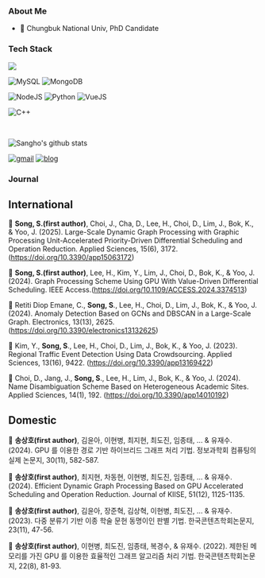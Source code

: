 ### About Me

- 🌟 Chungbuk National Univ, PhD Candidate

### Tech Stack


<img src="https://img.shields.io/badge/linux-FCC624?style=flat-square&logo=linux&logoColor=black">

![MySQL](https://img.shields.io/badge/MySQL-4479A1?style=flat-square&logo=MySQL&logoColor=white)
![MongoDB](https://img.shields.io/badge/MongoDB-47A248?style=flat-square&logo=mongoDB&logoColor=white)

![NodeJS](https://img.shields.io/badge/NodeJS-339933?style=flat-square&logo=node.js&logoColor=white)
![Python](https://img.shields.io/badge/Python-3776AB?style=flat-square&logo=python&logoColor=white)
![VueJS](https://img.shields.io/badge/VueJS-4FC08D?style=flat-square&logo=vue.js&logoColor=white)

![C++](https://img.shields.io/badge/C++-00599C?style=flat-square&logo=c%2B%2B&logoColor=white)

<br>

![Sangho's github stats](https://github-readme-stats.vercel.app/api?username=pshtkdgh9&show_icons=true&theme=cobalt&hide=contribs,prs)

[![gmail](https://img.shields.io/badge/Gmail-EA4335?style=flat-square&logo=Gmail&logoColor=white)](https://mail.google.com/mail/u/0/?fs=1&tf=cm&source=mailto&to=ssh@chungbuk.ac.kr)
[![blog](https://img.shields.io/badge/Blog-FFA500?style=flat-square&logo=rss&logoColor=white)](https://songsiri.tistory.com/)




### Journal

## International

📖 **Song, S.(first author)**, Choi, J., Cha, D., Lee, H., Choi, D., Lim, J., Bok, K., & Yoo, J. (2025). Large-Scale Dynamic Graph Processing with Graphic Processing Unit-Accelerated Priority-Driven Differential Scheduling and Operation Reduction. Applied Sciences, 15(6), 3172. (https://doi.org/10.3390/app15063172)

📖 **Song, S.(first author)**, Lee, H., Kim, Y., Lim, J., Choi, D., Bok, K., & Yoo, J. (2024). Graph Processing Scheme Using GPU With Value-Driven Differential Scheduling. IEEE Access.(https://doi.org/10.1109/ACCESS.2024.3374513)

📖 Retiti Diop Emane, C., **Song, S**., Lee, H., Choi, D., Lim, J., Bok, K., & Yoo, J. (2024). Anomaly Detection Based on GCNs and DBSCAN in a Large-Scale Graph. Electronics, 13(13), 2625. (https://doi.org/10.3390/electronics13132625)

📖 Kim, Y., **Song, S**., Lee, H., Choi, D., Lim, J., Bok, K., & Yoo, J. (2023). Regional Traffic Event Detection Using Data Crowdsourcing. Applied Sciences, 13(16), 9422. (https://doi.org/10.3390/app13169422)

📖 Choi, D., Jang, J., **Song, S**., Lee, H., Lim, J., Bok, K., & Yoo, J. (2024). Name Disambiguation Scheme Based on Heterogeneous Academic Sites. Applied Sciences, 14(1), 192. (https://doi.org/10.3390/app14010192)

## Domestic

📖 **송상호(first author)**, 김윤아, 이현병, 최지현, 최도진, 임종태, ... & 유재수. (2024). GPU 를 이용한 경로 기반 하이브리드 그래프 처리 기법. 정보과학회 컴퓨팅의 실제 논문지, 30(11), 582-587.

📖 **송상호(first author)**, 최지현, 차동현, 이현병, 최도진, 임종태, ... & 유재수. (2024). Efficient Dynamic Graph Processing Based on GPU Accelerated Scheduling and Operation Reduction. Journal of KIISE, 51(12), 1125-1135.

📖 **송상호(first author)**, 김윤아, 장준혁, 김상혁, 이현병, 최도진, ... & 유재수. (2023). 다중 분류기 기반 이종 학술 문헌 동명이인 판별 기법. 한국콘텐츠학회논문지, 23(11), 47-56.

📖 **송상호(first author)**, 이현병, 최도진, 임종태, 복경수, & 유재수. (2022). 제한된 메모리를 가진 GPU 를 이용한 효율적인 그래프 알고리즘 처리 기법. 한국콘텐츠학회논문지, 22(8), 81-93.
